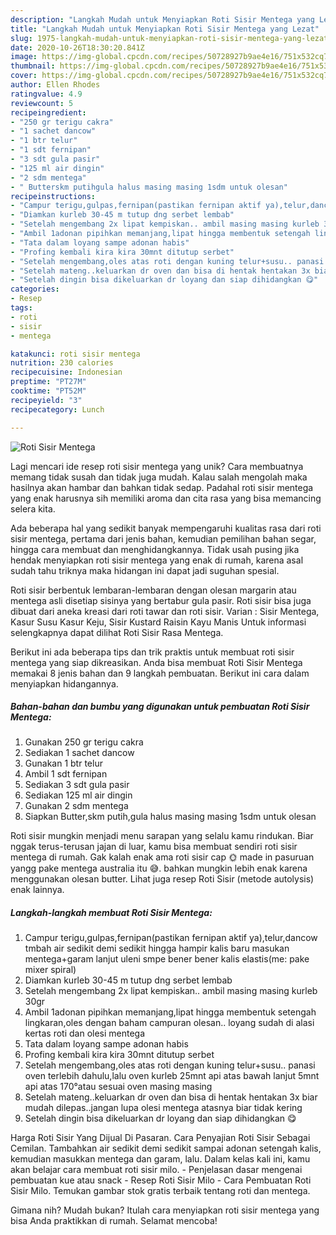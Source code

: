 ```yaml
---
description: "Langkah Mudah untuk Menyiapkan Roti Sisir Mentega yang Lezat"
title: "Langkah Mudah untuk Menyiapkan Roti Sisir Mentega yang Lezat"
slug: 1975-langkah-mudah-untuk-menyiapkan-roti-sisir-mentega-yang-lezat
date: 2020-10-26T18:30:20.841Z
image: https://img-global.cpcdn.com/recipes/50728927b9ae4e16/751x532cq70/roti-sisir-mentega-foto-resep-utama.jpg
thumbnail: https://img-global.cpcdn.com/recipes/50728927b9ae4e16/751x532cq70/roti-sisir-mentega-foto-resep-utama.jpg
cover: https://img-global.cpcdn.com/recipes/50728927b9ae4e16/751x532cq70/roti-sisir-mentega-foto-resep-utama.jpg
author: Ellen Rhodes
ratingvalue: 4.9
reviewcount: 5
recipeingredient:
- "250 gr terigu cakra"
- "1 sachet dancow"
- "1 btr telur"
- "1 sdt fernipan"
- "3 sdt gula pasir"
- "125 ml air dingin"
- "2 sdm mentega"
- " Butterskm putihgula halus masing masing 1sdm untuk olesan"
recipeinstructions:
- "Campur terigu,gulpas,fernipan(pastikan fernipan aktif ya),telur,dancow tmbah air sedikit demi sedikit hingga hampir kalis baru masukan mentega+garam lanjut uleni smpe bener bener kalis elastis(me: pake mixer spiral)"
- "Diamkan kurleb 30-45 m tutup dng serbet lembab"
- "Setelah mengembang 2x lipat kempiskan.. ambil masing masing kurleb 30gr"
- "Ambil 1adonan pipihkan memanjang,lipat hingga membentuk setengah lingkaran,oles dengan baham campuran olesan.. loyang sudah di alasi kertas roti dan olesi mentega"
- "Tata dalam loyang sampe adonan habis"
- "Profing kembali kira kira 30mnt ditutup serbet"
- "Setelah mengembang,oles atas roti dengan kuning telur+susu.. panasi oven terlebih dahulu,lalu oven kurleb 25mnt api atas bawah lanjut 5mnt api atas 170°atau sesuai oven masing masing"
- "Setelah mateng..keluarkan dr oven dan bisa di hentak hentakan 3x biar mudah dilepas..jangan lupa olesi mentega atasnya biar tidak kering"
- "Setelah dingin bisa dikeluarkan dr loyang dan siap dihidangkan 😋"
categories:
- Resep
tags:
- roti
- sisir
- mentega

katakunci: roti sisir mentega 
nutrition: 230 calories
recipecuisine: Indonesian
preptime: "PT27M"
cooktime: "PT52M"
recipeyield: "3"
recipecategory: Lunch

---
```



![Roti Sisir Mentega](https://img-global.cpcdn.com/recipes/50728927b9ae4e16/751x532cq70/roti-sisir-mentega-foto-resep-utama.jpg)

Lagi mencari ide resep roti sisir mentega yang unik? Cara membuatnya memang tidak susah dan tidak juga mudah. Kalau salah mengolah maka hasilnya akan hambar dan bahkan tidak sedap. Padahal roti sisir mentega yang enak harusnya sih memiliki aroma dan cita rasa yang bisa memancing selera kita.

Ada beberapa hal yang sedikit banyak mempengaruhi kualitas rasa dari roti sisir mentega, pertama dari jenis bahan, kemudian pemilihan bahan segar, hingga cara membuat dan menghidangkannya. Tidak usah pusing jika hendak menyiapkan roti sisir mentega yang enak di rumah, karena asal sudah tahu triknya maka hidangan ini dapat jadi suguhan spesial.

Roti sisir berbentuk lembaran-lembaran dengan olesan margarin atau mentega asli disetiap sisinya yang bertabur gula pasir. Roti sisir bisa juga dibuat dari aneka kreasi dari roti tawar dan roti sisir. Varian : Sisir Mentega, Kasur Susu Kasur Keju, Sisir Kustard Raisin Kayu Manis Untuk informasi selengkapnya dapat dilihat Roti Sisir Rasa Mentega.


Berikut ini ada beberapa tips dan trik praktis untuk membuat roti sisir mentega yang siap dikreasikan. Anda bisa membuat Roti Sisir Mentega memakai 8 jenis bahan dan 9 langkah pembuatan. Berikut ini cara dalam menyiapkan hidangannya.

<!--inarticleads1-->

##### Bahan-bahan dan bumbu yang digunakan untuk pembuatan Roti Sisir Mentega:

1. Gunakan 250 gr terigu cakra
1. Sediakan 1 sachet dancow
1. Gunakan 1 btr telur
1. Ambil 1 sdt fernipan
1. Sediakan 3 sdt gula pasir
1. Sediakan 125 ml air dingin
1. Gunakan 2 sdm mentega
1. Siapkan  Butter,skm putih,gula halus masing masing 1sdm untuk olesan


Roti sisir mungkin menjadi menu sarapan yang selalu kamu rindukan. Biar nggak terus-terusan jajan di luar, kamu bisa membuat sendiri roti sisir mentega di rumah. Gak kalah enak ama roti sisir cap 🌞 made in pasuruan yangg pake mentega australia itu 😅. bahkan mungkin lebih enak karena menggunakan olesan butter. Lihat juga resep Roti Sisir (metode autolysis) enak lainnya. 

<!--inarticleads2-->

##### Langkah-langkah membuat Roti Sisir Mentega:

1. Campur terigu,gulpas,fernipan(pastikan fernipan aktif ya),telur,dancow tmbah air sedikit demi sedikit hingga hampir kalis baru masukan mentega+garam lanjut uleni smpe bener bener kalis elastis(me: pake mixer spiral)
1. Diamkan kurleb 30-45 m tutup dng serbet lembab
1. Setelah mengembang 2x lipat kempiskan.. ambil masing masing kurleb 30gr
1. Ambil 1adonan pipihkan memanjang,lipat hingga membentuk setengah lingkaran,oles dengan baham campuran olesan.. loyang sudah di alasi kertas roti dan olesi mentega
1. Tata dalam loyang sampe adonan habis
1. Profing kembali kira kira 30mnt ditutup serbet
1. Setelah mengembang,oles atas roti dengan kuning telur+susu.. panasi oven terlebih dahulu,lalu oven kurleb 25mnt api atas bawah lanjut 5mnt api atas 170°atau sesuai oven masing masing
1. Setelah mateng..keluarkan dr oven dan bisa di hentak hentakan 3x biar mudah dilepas..jangan lupa olesi mentega atasnya biar tidak kering
1. Setelah dingin bisa dikeluarkan dr loyang dan siap dihidangkan 😋


Harga Roti Sisir Yang Dijual Di Pasaran. Cara Penyajian Roti Sisir Sebagai Cemilan. Tambahkan air sedikit demi sedikit sampai adonan setengah kalis, kemudian masukkan mentega dan garam, lalu. Dalam kelas kali ini, kamu akan belajar cara membuat roti sisir milo. - Penjelasan dasar mengenai pembuatan kue atau snack - Resep Roti Sisir Milo - Cara Pembuatan Roti Sisir Milo. Temukan gambar stok gratis terbaik tentang roti dan mentega. 

Gimana nih? Mudah bukan? Itulah cara menyiapkan roti sisir mentega yang bisa Anda praktikkan di rumah. Selamat mencoba!
